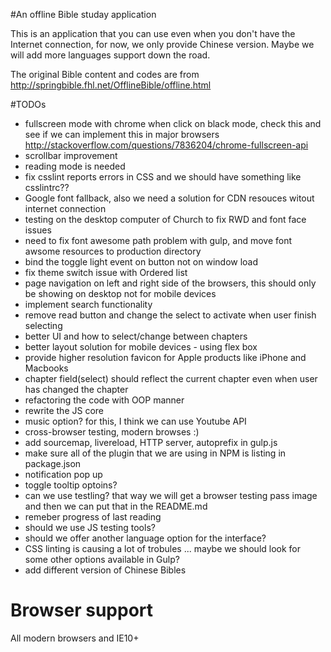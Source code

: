 #An offline Bible studay application

This is an application that you can use even when you don't have the Internet connection, for now, we only provide Chinese version. Maybe we will add more languages support down the road.

The original Bible content and codes are from http://springbible.fhl.net/OfflineBible/offline.html

#TODOs
- fullscreen mode with chrome when click on black mode, check this and see if we can implement this in major browsers http://stackoverflow.com/questions/7836204/chrome-fullscreen-api
- scrollbar improvement
- reading mode is needed
- fix csslint reports errors in CSS and we should have something like csslintrc??
- Google font fallback, also we need a solution for CDN resouces witout internet connection
- testing on the desktop computer of Church to fix RWD and font face issues
- need to fix font awesome path problem with gulp, and move font awsome resources to production directory
- bind the toggle light event on button not on window load
- fix theme switch issue with Ordered list
- page navigation on left and right side of the browsers, this should only be showing on desktop not for mobile devices
- implement search functionality
- remove read button and change the select to activate when user finish selecting
- better UI and how to select/change between chapters
- better layout solution for mobile devices - using flex box
- provide higher resolution favicon for Apple products like iPhone and Macbooks
- chapter field(select) should reflect the current chapter even when user has changed the chapter
- refactoring the code with OOP manner
- rewrite the JS core
- music option? for this, I think we can use Youtube API
- cross-browser testing, modern browses :)
- add sourcemap, livereload, HTTP server, autoprefix in gulp.js
- make sure all of the plugin that we are using in NPM is listing in package.json
- notification pop up
- toggle tooltip optoins?
- can we use testling? that way we will get a browser testing pass image and then we can put that in the README.md
- remeber progress of last reading 
- should we use JS testing tools?
- should we offer another language option for the interface?
- CSS linting is causing a lot of trobules ... maybe we should look for some other options available in Gulp?
- add different version of Chinese Bibles

# Browser support
All modern browsers and IE10+
